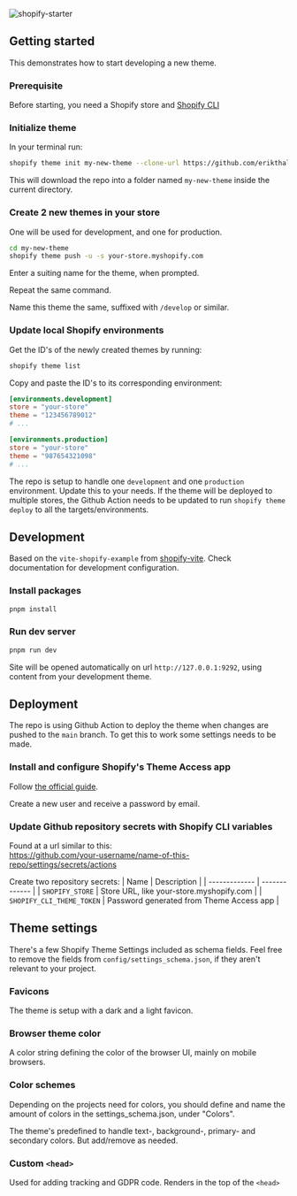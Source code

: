 ![shopify-starter](https://socialify.git.ci/erikthalen/shopify-starter/image?description=1&forks=1&issues=1&language=1&logo=https%3A%2F%2Fexternal-content.duckduckgo.com%2Fiu%2F%3Fu%3Dhttps%253A%252F%252Flogos-download.com%252Fwp-content%252Fuploads%252F2016%252F10%252FShopify_logo_icon.png%26f%3D1%26nofb%3D1%26ipt%3D548d47c731ae681dd2fdcb33298eaa0c5ce4886065eba696034a6e26492041f9%26ipo%3Dimages&name=1&pattern=Solid&pulls=1&stargazers=1&theme=Light)

## Getting started

This demonstrates how to start developing a new theme.

### Prerequisite

Before starting, you need a Shopify store and [Shopify CLI](https://shopify.dev/docs/api/shopify-cli)

### Initialize theme

In your terminal run:

```sh [terminal]
shopify theme init my-new-theme --clone-url https://github.com/erikthalen/shopify-starter
```

This will download the repo into a folder named `my-new-theme` inside the current directory.

### Create 2 new themes in your store

One will be used for development, and one for production.

```sh [terminal]
cd my-new-theme
shopify theme push -u -s your-store.myshopify.com
```

Enter a suiting name for the theme, when prompted.

Repeat the same command.

Name this theme the same, suffixed with `/develop` or similar.

### Update local Shopify environments

Get the ID's of the newly created themes by running:

```sh [terminal]
shopify theme list
```

Copy and paste the ID's to its corresponding environment:

```toml [shopify.theme.toml]
[environments.development]
store = "your-store"
theme = "123456789012"
# ...

[environments.production]
store = "your-store"
theme = "987654321098"
# ...
```

The repo is setup to handle one `development` and one `production` environment. Update this to your needs. If the theme will be deployed to multiple stores, the Github Action needs to be updated to run `shopify theme deploy` to all the targets/environments.

## Development

Based on the `vite-shopify-example` from [shopify-vite](https://github.com/barrel/shopify-vite/tree/main). Check documentation for development configuration.

### Install packages

```sh
pnpm install
```

### Run dev server

```sh
pnpm run dev
```

Site will be opened automatically on url `http://127.0.0.1:9292`, using content from your development theme.

## Deployment

The repo is using Github Action to deploy the theme when changes are pushed to the `main` branch. To get this to work some settings needs to be made.

### Install and configure Shopify's Theme Access app

Follow [the official guide](https://shopify.dev/docs/storefronts/themes/tools/theme-access).

Create a new user and receive a password by email.

### Update Github repository secrets with Shopify CLI variables

Found at a url similar to this:  
https://github.com/your-username/name-of-this-repo/settings/secrets/actions

Create two repository secrets:
| Name | Description |
| ------------- | ------------- |
| `SHOPIFY_STORE` | Store URL, like your-store.myshopify.com |
| `SHOPIFY_CLI_THEME_TOKEN` | Password generated from Theme Access app |

## Theme settings

There's a few Shopify Theme Settings included as schema fields. Feel free to remove the fields from `config/settings_schema.json`, if they aren't relevant to your project.

### Favicons

The theme is setup with a dark and a light favicon.

### Browser theme color

A color string defining the color of the browser UI, mainly on mobile browsers.

### Color schemes

Depending on the projects need for colors, you should define and name the amount of colors in the settings_schema.json, under "Colors".

The theme's predefined to handle text-, background-, primary- and secondary colors. But add/remove as needed.

### Custom `<head>`

Used for adding tracking and GDPR code. Renders in the top of the `<head>`
